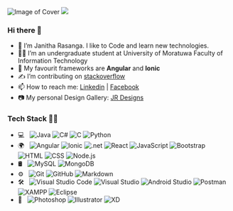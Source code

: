 ![Image of Cover](https://ibb.co/YZbw07W)
![](https://komarev.com/ghpvc/?username=Janitha133)

### Hi there 👋

- 👦 I’m Janitha Rasanga. I like to Code and learn new technologies. 
- 👨‍🎓 I’m an undergraduate student at University of Moratuwa Faculty of Information Technology
- 📑 My favourit frameworks are **Angular** and **Ionic**
- ✍ I’m contributing on [stackoverflow](https://stackoverflow.com/users/9423643/janitha-rasanga)
- 📫 How to reach me: [Linkedin](https://www.linkedin.com/in/janitha-rasanga133/) | [Facebook](https://web.facebook.com/janitha.rasanga.7)
- 📷 My personal Design Gallery: [JR Designs](https://janitha133.github.io/jdgsl)


### Tech Stack 👨‍💻

- 💻 &nbsp;
  ![Java](https://img.shields.io/badge/-Java-333333?style=flat&logo=Java&logoColor=007396)
  ![C#](https://img.shields.io/badge/-C%20Sharp-333333?style=flat&logo=C%2B%2B&logoColor=239120)
  ![C](https://img.shields.io/badge/-C-333333?style=flat&logo=C%2B%2B&logoColor=A8B9CC)
  ![Python](https://img.shields.io/badge/-Python-333333?style=flat&logo=python)
- 🌍 &nbsp;
  ![Angular](https://img.shields.io/badge/-Angular-333333?style=flat&logo=angular&logoColor=DD0031)
  ![Ionic](https://img.shields.io/badge/-Ionic-333333?style=flat&logo=ionic&logoColor=3880FF)
  ![.net](https://img.shields.io/badge/-.Net-333333?style=flat&logo=.net&logoColor=5C2D91)
  ![React](https://img.shields.io/badge/-React-333333?style=flat&logo=react)
  ![JavaScript](https://img.shields.io/badge/-JavaScript-333333?style=flat&logo=javascript)
  ![Bootstrap](https://img.shields.io/badge/-Bootstrap-333333?style=flat&logo=bootstrap&logoColor=563D7C)
  ![HTML](https://img.shields.io/badge/-HTML-333333?style=flat&logo=HTML5)
  ![CSS](https://img.shields.io/badge/-CSS-333333?style=flat&logo=CSS3&logoColor=1572B6)
  ![Node.js](https://img.shields.io/badge/-Node.js-333333?style=flat&logo=node.js)  
- 🛢 &nbsp;
  ![MySQL](https://img.shields.io/badge/-MySQL-333333?style=flat&logo=mysql)
  ![MongoDB](https://img.shields.io/badge/-MongoDB-333333?style=flat&logo=mongodb)
- ⚙️ &nbsp;
  ![Git](https://img.shields.io/badge/-Git-333333?style=flat&logo=git)
  ![GitHub](https://img.shields.io/badge/-GitHub-333333?style=flat&logo=github)
  ![Markdown](https://img.shields.io/badge/-Markdown-333333?style=flat&logo=markdown)
- 🛠 &nbsp;
  ![Visual Studio Code](https://img.shields.io/badge/-Visual%20Studio%20Code-333333?style=flat&logo=visual-studio-code&logoColor=007ACC)
  ![Visual Studio](https://img.shields.io/badge/-Visual%20Studio-333333?style=flat&logo=visual-studio&logoColor=5C2D91)
  ![Android Studio](https://img.shields.io/badge/-Android%20Studio-333333?style=flat&logo=android-studio&logoColor=3DDC84)
  ![Postman](https://img.shields.io/badge/-Postman-333333?style=flat&logo=postman&logoColor=FF6C37)
  ![XAMPP](https://img.shields.io/badge/-XAMPP-333333?style=flat&logo=xampp&logoColor=FB7A24)
  ![Eclipse](https://img.shields.io/badge/-Eclipse-333333?style=flat&logo=eclipse-ide&logoColor=2C2255)
- 🎨 &nbsp;
  ![Photoshop](https://img.shields.io/badge/-Photoshop-333333?style=flat&logo=adobe-photoshop)
  ![Illustrator](https://img.shields.io/badge/-Illustrator-333333?style=flat&logo=adobe-illustrator)
  ![XD](https://img.shields.io/badge/-Adobe%20XD-333333?style=flat&logo=adobe-xd)
  
